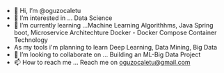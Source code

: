 - 👋 Hi, I’m @oguzocaletu
- 👀 I’m interested in ... Data Science 
- 🌱 I’m currently learning ...Machine Learning Algorithhms, Java Spring boot, Microservice Architechture Docker - Docker Compose Container Technology
 -    As my tools i'm planning to learn  Deep Learning, Data Mining, Big Data 
- 💞️ I’m looking to collaborate on ... Building an ML-Big Data Project
- 📫 How to reach me ... Reach me on oguzocaletu@gmail.com

<!---
oguzocaletu/oguzocaletu is a ✨ special ✨ repository because its `README.md` (this file) appears on your GitHub profile.
You can click the Preview link to take a look at your changes.
--->
